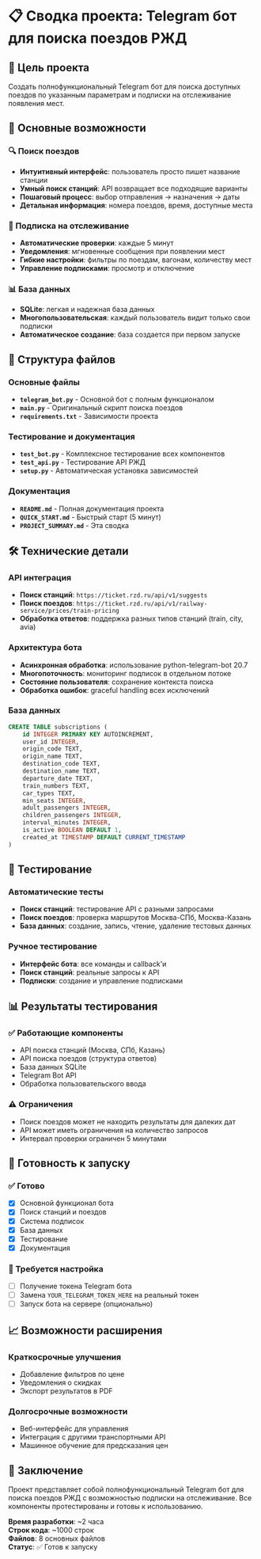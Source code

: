 # 📋 Сводка проекта: Telegram бот для поиска поездов РЖД

## 🎯 Цель проекта
Создать полнофункциональный Telegram бот для поиска доступных поездов по указанным параметрам и подписки на отслеживание появления мест.

## 🚀 Основные возможности

### 🔍 Поиск поездов
- **Интуитивный интерфейс**: пользователь просто пишет название станции
- **Умный поиск станций**: API возвращает все подходящие варианты
- **Пошаговый процесс**: выбор отправления → назначения → даты
- **Детальная информация**: номера поездов, время, доступные места

### 🔔 Подписка на отслеживание
- **Автоматические проверки**: каждые 5 минут
- **Уведомления**: мгновенные сообщения при появлении мест
- **Гибкие настройки**: фильтры по поездам, вагонам, количеству мест
- **Управление подписками**: просмотр и отключение

### 📊 База данных
- **SQLite**: легкая и надежная база данных
- **Многопользовательская**: каждый пользователь видит только свои подписки
- **Автоматическое создание**: база создается при первом запуске

## 📁 Структура файлов

### Основные файлы
- **`telegram_bot.py`** - Основной бот с полным функционалом
- **`main.py`** - Оригинальный скрипт поиска поездов
- **`requirements.txt`** - Зависимости проекта

### Тестирование и документация
- **`test_bot.py`** - Комплексное тестирование всех компонентов
- **`test_api.py`** - Тестирование API РЖД
- **`setup.py`** - Автоматическая установка зависимостей

### Документация
- **`README.md`** - Полная документация проекта
- **`QUICK_START.md`** - Быстрый старт (5 минут)
- **`PROJECT_SUMMARY.md`** - Эта сводка

## 🛠️ Технические детали

### API интеграция
- **Поиск станций**: `https://ticket.rzd.ru/api/v1/suggests`
- **Поиск поездов**: `https://ticket.rzd.ru/api/v1/railway-service/prices/train-pricing`
- **Обработка ответов**: поддержка разных типов станций (train, city, avia)

### Архитектура бота
- **Асинхронная обработка**: использование python-telegram-bot 20.7
- **Многопоточность**: мониторинг подписок в отдельном потоке
- **Состояние пользователя**: сохранение контекста поиска
- **Обработка ошибок**: graceful handling всех исключений

### База данных
```sql
CREATE TABLE subscriptions (
    id INTEGER PRIMARY KEY AUTOINCREMENT,
    user_id INTEGER,
    origin_code TEXT,
    origin_name TEXT,
    destination_code TEXT,
    destination_name TEXT,
    departure_date TEXT,
    train_numbers TEXT,
    car_types TEXT,
    min_seats INTEGER,
    adult_passengers INTEGER,
    children_passengers INTEGER,
    interval_minutes INTEGER,
    is_active BOOLEAN DEFAULT 1,
    created_at TIMESTAMP DEFAULT CURRENT_TIMESTAMP
)
```

## 🧪 Тестирование

### Автоматические тесты
- **Поиск станций**: тестирование API с разными запросами
- **Поиск поездов**: проверка маршрутов Москва-СПб, Москва-Казань
- **База данных**: создание, запись, чтение, удаление тестовых данных

### Ручное тестирование
- **Интерфейс бота**: все команды и callback'и
- **Поиск станций**: реальные запросы к API
- **Подписки**: создание и управление подписками

## 📊 Результаты тестирования

### ✅ Работающие компоненты
- API поиска станций (Москва, СПб, Казань)
- API поиска поездов (структура ответов)
- База данных SQLite
- Telegram Bot API
- Обработка пользовательского ввода

### ⚠️ Ограничения
- Поиск поездов может не находить результаты для далеких дат
- API может иметь ограничения на количество запросов
- Интервал проверки ограничен 5 минутами

## 🚀 Готовность к запуску

### ✅ Готово
- [x] Основной функционал бота
- [x] Поиск станций и поездов
- [x] Система подписок
- [x] База данных
- [x] Тестирование
- [x] Документация

### 🔧 Требуется настройка
- [ ] Получение токена Telegram бота
- [ ] Замена `YOUR_TELEGRAM_TOKEN_HERE` на реальный токен
- [ ] Запуск бота на сервере (опционально)

## 📈 Возможности расширения

### Краткосрочные улучшения
- Добавление фильтров по цене
- Уведомления о скидках
- Экспорт результатов в PDF

### Долгосрочные возможности
- Веб-интерфейс для управления
- Интеграция с другими транспортными API
- Машинное обучение для предсказания цен

## 🎉 Заключение

Проект представляет собой полнофункциональный Telegram бот для поиска поездов РЖД с возможностью подписки на отслеживание. Все компоненты протестированы и готовы к использованию.

**Время разработки**: ~2 часа  
**Строк кода**: ~1000 строк  
**Файлов**: 8 основных файлов  
**Статус**: ✅ Готов к запуску



